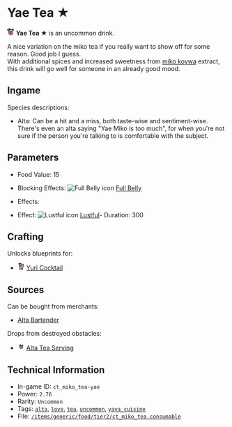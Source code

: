 # Yae Tea ★

<img src="https://raw.githubusercontent.com/Ceterai/Enternia/main/items/generic/food/tier2/ct_miko_tea.png" alt="Yae Tea ★ icon" loading="lazy" height=16px width="auto" /> **Yae Tea ★** is an uncommon drink.

A nice variation on the miko tea if you really want to show off for some reason. Good job I guess.  
With additional spices and increased sweetness from [miko koywa](https://ceterai.github.io/MyEnternia/Wiki/mikokoywa) extract, this drink will go well for someone in an already good mood.

## Ingame

Species descriptions:

- Alta: Can be a hit and a miss, both taste-wise and sentiment-wise. There's even an alta saying "Yae Miko is too much", for when you're not sure if the person you're talking to is comfortable with the subject.

## Parameters

- Food Value: 15
- Blocking Effects: <img src="https://starbounder.org/mediawiki/images/6/60/Status_Well_Fed.png" alt="Full Belly icon" loading="lazy" height=16px width=16px /> [Full Belly](https://starbounder.org/Full_Belly)
- Effects: 

- Effect: <img src="https://raw.githubusercontent.com/Ceterai/Enternia/main/animations/emotes/alta/steaming.png:1" alt="Lustful icon" loading="lazy" height=16px width="auto" /> [Lustful](https://ceterai.github.io/MyEnternia/Wiki/Lustful)- Duration: 300

## Crafting

Unlocks blueprints for:

- <img src="https://raw.githubusercontent.com/Ceterai/Enternia/main/items/generic/food/tier4/ct_yuri_cocktail.png" alt="Yuri Cocktail icon" loading="lazy" height=16px width="auto" /> [Yuri Cocktail](https://ceterai.github.io/MyEnternia/Wiki/YuriCocktail)

## Sources

Can be bought from merchants:

- [Alta Bartender](https://ceterai.github.io/MyEnternia/Wiki/AltaBartender)

Drops from destroyed obstacles:

- <img src="https://raw.githubusercontent.com/Ceterai/Enternia/main/objects/alta/special/food/tea/icon.png" alt="Alta Tea Serving icon" loading="lazy" height=16px width="auto" /> [Alta Tea Serving](https://ceterai.github.io/MyEnternia/Wiki/AltaTeaServing)

## Technical Information

- In-game ID: `ct_miko_tea-yae`
- Power: `2.76`
- Rarity: `Uncommon`
- Tags: [`alta`](https://ceterai.github.io/MyEnternia/Wiki/Tags/Alta), [`love`](https://ceterai.github.io/MyEnternia/Wiki/Tags/Love), [`tea`](https://ceterai.github.io/MyEnternia/Wiki/Tags/Tea), [`uncommon`](https://ceterai.github.io/MyEnternia/Wiki/Tags/Uncommon), [`yava_cuisine`](https://ceterai.github.io/MyEnternia/Wiki/Tags/YavaCuisine)
- File: [`/items/generic/food/tier2/ct_miko_tea.consumable`](https://github.com/Ceterai/Enternia/blob/main/items/generic/food/tier2/ct_miko_tea.consumable)
